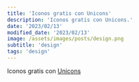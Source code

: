 ```yaml
---
title: 'Iconos gratis con Unicons'
description: 'Iconos gratis con Unicons.'
date: '2023/02/13'
modified_date: '2023/02/13'
image: /assets/images/posts/design.png
subtitle: 'design'
tags: 'design'
---
```


Iconos gratis con [Unicons](https://iconscout.com/unicons)
